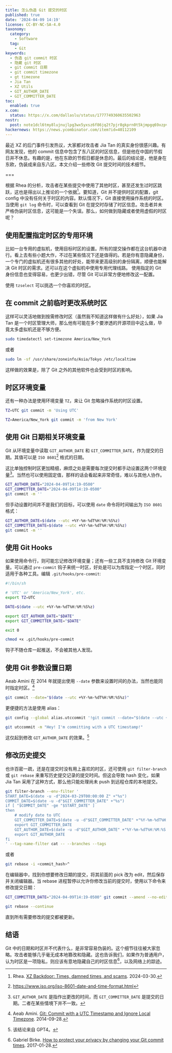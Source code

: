 ```yaml
---
title: 怎么伪造 Git 提交的时区
published: true
date: '2024-04-09 14:19'
license: CC-BY-NC-SA-4.0
taxonomy:
  category:
    - Software
  tag:
    - Git
keywords:
  - 伪造 git commit 时区
  - 隐藏 git 时区
  - git commit 日期
  - git commit timezone
  - gt timezone
  - Jia Tan
  - XZ Utils
  - GIT_AUTHOR_DATE
  - GIT_COMMITTER_DATE
toc:
  enabled: true
x.com:
  status: https://x.com/dallaslu/status/1777749360635502963
nostr:
  post: note1dcl6tmy8lujnujlpg3wx5yxsz6f86jq2t7pjr8gkprn0t5kjmpgq69xzpv
hackernews: https://news.ycombinator.com/item?id=40112109
---
```


最近 XZ 的后门事件引发热议，大家都对攻击者 Jia Tan 的真实身份很感兴趣。有网友发现，他的 commit 信息中包含了东八区的时区信息，但是他在中国的节假日并不休息。有趣的是，他在东欧的节假日都是休息的。最后的结论是，他是身在东欧，伪装成来自东八区。本文介绍一些修改 Git 提交时间的技术细节。

===

根据 Rhea 的分析，攻击者在某些提交中使用了其他时区，甚至还发生过时区跳跃，这也是得出以上推论的一个依据[^rhea]。要知道，Git 并不提供时区的配置，git config 中没有任何关于时区的内容。默认情况下，Git 直接使用操作系统的时区。当使用 `git log` 命令时，可以查看到 Git 在提交时存储了时区信息。攻击者并未严格伪装时区信息，这可能是一个失误。那么，如何做到隐藏或者使用虚假的时区呢？

## 使用配置指定时区的专用环境

比如一台专用的虚拟机，使用目标时区的设置。所有的提交操作都在这台机器中进行。看上去有些小题大作，不过在某些情况下还是值得的。若是你有意隐藏身份，一个专门的虚拟机还有很多其他的好处，能带来更高级别的身份隔离，顺便也能解决 Git 时区的需求。还可以在这个虚拟机中使用专用代理线路。 使用指定的 Git 身份信息也变得容易，也更少出错，尽管 Git 可以非常方便地修改这一配置。

使用 `tzselect` 可以挑选一个你喜欢的时区。

## 在 commit 之前临时更改系统时区

这样可以灵活地做到按需修改时区（虽然我不知道这样做有什么好处），如果 Jia Tan 是一个时区管理大师，那么他有可能在多个要渗透的开源项目中这么做，毕竟太多虚拟机还是不够方便。

```bash
sudo timedatectl set-timezone America/New_York
```

或者

```bash
sudo ln -sf /usr/share/zoneinfo/Asia/Tokyo /etc/localtime
```

这样做的效果是，除了 Git 之外的其他软件也会受到时区的影响。

## 时区环境变量

还有一种办法是使用环境变量 `TZ`，来让 Git 忽略操作系统的时区设置。

```bash
TZ=UTC git commit -m 'Using UTC'

TZ=America/New_York git commit -m 'from New York'
```

## 使用 Git 日期相关环境变量

Git 从环境变量中读取 `GIT_AUTHOR_DATE` 和 `GIT_COMMITTER_DATE`，作为提交的日期。其值可以是 `ISO 8601`[^iso-8601] 格式的日期。

这比单独控制时区更加精细，麻烦之处是需要每次提交时都手动设置这两个环境变量[^note:git-author-commiter-date]。当然也可以使用固定值，那样的话会看起来非常奇怪，难以与其他人协作。


```bash
GIT_AUTHOR_DATE="2024-04-09T14:19-0500"
GIT_COMMITTER_DATE="2024-04-09T14:19-0500"
git commit -m ''
```

但手动设置时间并不是我们的目标，可以使用 `date` 命令将时间输出为 `ISO 8601` 格式：

```bash
GIT_AUTHOR_DATE=$(date --utc +%Y-%m-%dT%H:%M:%S%z)
GIT_COMMITTER_DATE=$(date --utc +%Y-%m-%dT%H:%M:%S%z)
git commit -m ''
```

## 使用 Git Hooks

如果使用命令行，则可能忘记修改环境变量；还有一些工具不支持修改 Git 环境变量。可以通过 `pre-commit` 钩子来统一时区，好处是可以为库指定一个时区，同时适用于各种工具。编辑 `.git/hooks/pre-commit`:

```bash
#!/bin/sh

# 'UTC' or 'America/New_York', etc.
export TZ=UTC

DATE=$(date --utc +%Y-%m-%dT%H:%M:%S%z)

export GIT_AUTHOR_DATE="$DATE"
export GIT_COMMITTER_DATE="$DATE"

exit 0
```

```bash
chmod +x .git/hooks/pre-commit
```

钩子不随仓库一起推送，不会被其他人发现。

## 使用 Git 参数设置日期

Aeab Amini 在 2014 年就提出使用 `--date` 参数来设置时间的办法，当然也能同时指定时区。[^seabamini]

```bash
git commit --date="$(date --utc +%Y-%m-%dT%H:%M:%S%z)"
```

更便捷的方法是使用 alias：

```bash
git config --global alias.utccommit '!git commit --date="$(date --utc +%Y-%m-%dT%H:%M:%S%z)"'
```

```bash
git utccommit -m "Hey! I'm committing with a UTC timestamp!"
```

这仅起到修改 `GIT_AUTHOR_DATE` 的效果。[^note:date-param]

## 修改历史提交

也许百密一疏，还是在提交时没有用上喜欢的时区，还可使用 `git filter-branch` 或 `git rebase` 来重写历史提交记录的提交时间。但这会导致 hash 变化，如果 Jia Tan 采用了这种方式，那么他只能处理尚未 push 到远程仓库的本地提交。

```bash
git filter-branch --env-filter '
START_DATE=$(date -u -d"2024-03-29T00:00:00 Z" +"%s")
COMMIT_DATE=$(date -u -d"$GIT_COMMITTER_DATE" +"%s")
if [ "$COMMIT_DATE" -ge "$START_DATE" ]
then
    # modify date to UTC
    GIT_COMMITTER_DATE=$(date -u -d"$GIT_COMMITTER_DATE" +"%Y-%m-%dT%H:%M:%S Z")
    export GIT_COMMITTER_DATE
    GIT_AUTHOR_DATE=$(date -u -d"$GIT_AUTHOR_DATE" +"%Y-%m-%dT%H:%M:%S Z")
    export GIT_AUTHOR_DATE
fi
' --tag-name-filter cat -- --branches --tags
```

或者

```bash
git rebase -i <commit_hash>^
```

在编辑器中，找到你想要修改日期的提交，将其前面的 pick 改为 edit，然后保存并关闭编辑器。当 rebase 进程暂停以允许你修改当前的提交时，使用以下命令来修改提交日期：

```bash
GIT_COMMITTER_DATE="2024-04-09T14:19-0500" git commit --amend --no-edit --date "2024-04-09T14:19-0500"
```

```bash
git rebase --continue
```

直到所有需要修改的提交都被更新。

## 结语

Git 中的日期和时区并不代表什么，是非常容易伪装的。这个细节往往被大家忽略。攻击者能够几乎毫无成本地篡改和隐藏。这也告诉我们，如果作为普通用户，认为时区是一项隐私，则应该有意地隐藏自己的时区信息[^git-commit-privacy]，以及网络上的踪迹。

[^note:git-author-commiter-date]: `GIT_AUTHOR_DATE` 是指作出更改的时间，而 `GIT_COMMITTER_DATE` 是提交的日期。二者在某些情境下并不一致。
[^note:date-param]: 该结论来自 GPT4。

[^rhea]: Rhea. [XZ Backdoor: Times, damned times, and scams](https://rheaeve.substack.com/p/xz-backdoor-times-damned-times-and). 2024-03-30.
[^iso-8601]: https://www.iso.org/iso-8601-date-and-time-format.html
[^seabamini]: Aeab Amini. [Git: Commit with a UTC Timestamp and Ignore Local Timezone](https://saebamini.com/Git-commit-with-UTC-timestamp-ignore-local-timezone/). 2014-09-28.
[^git-commit-privacy]: Gabriel Birke. [How to protect your privacy by changing your Git commit times](https://lebenplusplus.de/2017/01/28/how-to-protect-your-privacy-by-changing-your-git-commit-times/). 2017-01-28.
